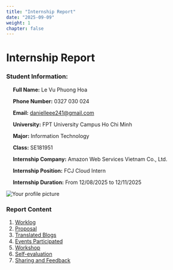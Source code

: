 ```yaml
---
title: "Internship Report"
date: "2025-09-09"
weight: 1
chapter: false
---
```


# Internship Report

### Student Information:

&emsp; **Full Name:** Le Vu Phuong Hoa

&emsp; **Phone Number:** 0327 030 024

&emsp; **Email:** danielleee241@gmail.com

&emsp; **University:** FPT University Campus Ho Chi Minh

&emsp; **Major:** Information Technology

&emsp; **Class:** SE181951

&emsp; **Internship Company:** Amazon Web Services Vietnam Co., Ltd.

&emsp; **Internship Position:** FCJ Cloud Intern

&emsp; **Internship Duration:** From 12/08/2025 to 12/11/2025

![Your profile picture](/images/avatar.png)

### Report Content

1.  [Worklog](1-Worklog/)
2.  [Proposal](2-Proposal/)
3.  [Translated Blogs](3-BlogsTranslated/)
4.  [Events Participated](4-EventParticipated/)
5.  [Workshop](5-Workshop/)
6.  [Self-evaluation](6-Self-evaluation/)
7.  [Sharing and Feedback](7-Feedback/)
